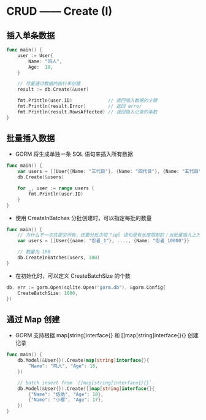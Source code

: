 # CRUD —— Create (I)

## 插入单条数据

```go
func main() {
    user := User{
        Name: "鸣人",
        Age:  18,
    }

    // 尽量通过数据的指针来创建
    result := db.Create(&user)

    fmt.Println(user.ID)             // 返回插入数据的主键
    fmt.Println(result.Error)        // 返回 error
    fmt.Println(result.RowsAffected) // 返回插入记录的条数
}
```

## 批量插入数据

- GORM 将生成单独一条 SQL 语句来插入所有数据

```go
func main() {
    var users = []User{{Name: "三代目"}, {Name: "四代目"}, {Name: "五代目"}}
    db.Create(&users)

    for _, user := range users {
        fmt.Println(user.ID)
    }
}
```

- 使用 CreateInBatches 分批创建时，可以指定每批的数量

```go
func main() {
    // 为什么不一次性提交所有，还要分批次呢？sql 语句是有长度限制的！当批量插入上万条记录的时候，是非常实用的！
    var users = []User{{name: "忍者_1"}, ...., {Name: "忍者_10000"}}

    // 数量为 100
    db.CreateInBatches(users, 100)
}
```

- 在初始化时，可以定义 CreateBatchSize 的个数

```go
db, err := gorm.Open(sqlite.Open("gorm.db"), &gorm.Config{
    CreateBatchSize: 1000,
})
```

## 通过 Map 创建

- GORM 支持根据 map[string]interface{} 和 []map[string]interface{}{} 创建记录

```go
func main() {
    db.Model(&User{}).Create(map[string]interface{}{
        "Name": "鸣人", "Age": 18,
    })

    // batch insert from `[]map[string]interface{}{}`
    db.Model(&User{}).Create([]map[string]interface{}{
        {"Name": "佐助", "Age": 18},
        {"Name": "小樱", "Age": 17},
    })
}
```

